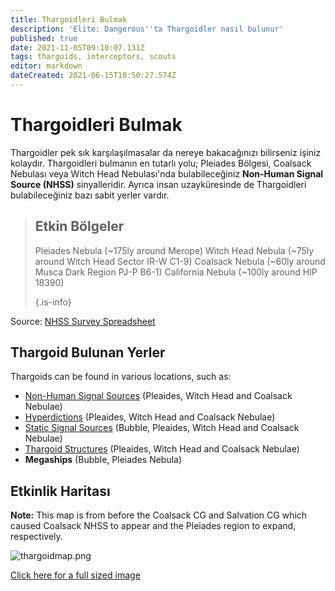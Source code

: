 ```yaml
---
title: Thargoidleri Bulmak
description: 'Elite: Dangerous''ta Thargoidler nasıl bulunur'
published: true
date: 2021-11-05T09:10:07.131Z
tags: thargoids, interceptors, scouts
editor: markdown
dateCreated: 2021-06-15T10:50:27.574Z
---
```


# Thargoidleri Bulmak
Thargoidler pek sık karşılaşılmasalar da nereye bakacağınızı bilirseniz işiniz kolaydır. Thargoidleri bulmanın en tutarlı yolu; Pleiades Bölgesi, Coalsack Nebulası veya Witch Head Nebulası'nda bulabileceğiniz **Non-Human Signal Source (NHSS)** sinyalleridir. Ayrıca insan uzayküresinde de Thargoidleri bulabileceğiniz bazı sabit yerler vardır.

> ## Etkin Bölgeler
> 
> Pleiades Nebula (~175ly around Merope) Witch Head Nebula (~75ly around Witch Head Sector IR-W C1-9) Coalsack Nebula (~60ly around Musca Dark Region PJ-P B6-1) California Nebula (~100ly around HIP 18390) 
> 
> {.is-info}

Source: [NHSS Survey Spreadsheet](https://docs.google.com/spreadsheets/d/1DhDTU3SLvmoNjBb_Ymy-S6RV1DsYztPRiULh1zR26lA/edit#gid=0)

## Thargoid Bulunan Yerler

Thargoids can be found in various locations, such as:
- [Non-Human Signal Sources](/en/nhss) (Pleaides, Witch Head and Coalsack Nebulae)
- [Hyperdictions](/en/hyperdictions) (Pleaides, Witch Head and Coalsack Nebulae)
- [Static Signal Sources](/en/static-signals) (Bubble, Pleaides, Witch Head and Coalsack Nebulae)
- [Thargoid Structures](https://canonn.science/codex/the-unknown-structure/?highlight=structure) (Pleaides, Witch Head and Coalsack Nebulae)
- **Megaships** (Bubble, Pleiades Nebula)

## Etkinlik Haritası
**Note:** This map is from before the Coalsack CG and Salvation CG which caused Coalsack NHSS to appear and the Pleiades region to expand, respectively.

![thargoidmap.png](/img/thargoidmap.png)

[Click here for a full sized image](https://cdn.discordapp.com/attachments/625989888432537611/854310144946208808/Thargoid_Activity_Map_v0.5.png)
